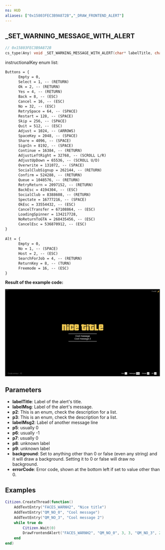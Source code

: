 ```yaml
---
ns: HUD
aliases: ["0x15803FEC3B9A872B","_DRAW_FRONTEND_ALERT"]
---
```

## _SET_WARNING_MESSAGE_WITH_ALERT

```c
// 0x15803FEC3B9A872B
cs_type(Any) void _SET_WARNING_MESSAGE_WITH_ALERT(char* labelTitle, char* labelMsg, int p2, int p3, char* labelMsg2, cs_type(int) BOOL p5, int p6, int p7, char* p8, char* p9, BOOL background, int errorCode);
```

instructionalKey enum list:
```
Buttons = {
      Empty = 0,
      Select = 1, -- (RETURN)
      Ok = 2, -- (RETURN)
      Yes = 4, -- (RETURN)
      Back = 8, -- (ESC)
      Cancel = 16, -- (ESC)
      No = 32, -- (ESC)
      RetrySpace = 64, -- (SPACE)
      Restart = 128, -- (SPACE)
      Skip = 256, -- (SPACE)
      Quit = 512, -- (ESC)
      Adjust = 1024, -- (ARROWS)
      SpaceKey = 2048, -- (SPACE)
      Share = 4096, -- (SPACE)
      SignIn = 8192, -- (SPACE)
      Continue = 16384, -- (RETURN)
      AdjustLeftRight = 32768, -- (SCROLL L/R)
      AdjustUpDown = 65536, -- (SCROLL U/D)
      Overwrite = 131072, -- (SPACE)
      SocialClubSignup = 262144, -- (RETURN)
      Confirm = 524288, -- (RETURN)
      Queue = 1048576, -- (RETURN)
      RetryReturn = 2097152, -- (RETURN)
      BackEsc = 4194304, -- (ESC)
      SocialClub = 8388608, -- (RETURN)
      Spectate = 16777216, -- (SPACE)
      OkEsc = 33554432, -- (ESC)
      CancelTransfer = 67108864, -- (ESC)
      LoadingSpinner = 134217728,
      NoReturnToGTA = 268435456, -- (ESC)
      CancelEsc = 536870912, -- (ESC)
}

Alt = {
      Empty = 0,
      No = 1, -- (SPACE)
      Host = 2, -- (ESC)
      SearchForJob = 4, -- (RETURN)
      ReturnKey = 8, -- (TURN)
      Freemode = 16, -- (ESC)
}
```

**Result of the example code:**

![](./SetWarningMessageWithAlert/rZ54JGW.webp)

## Parameters
* **labelTitle**: Label of the alert's title. 
* **labelMsg**: Label of the alert's message.
* **p2**: This is an enum, check the description for a list.
* **p3**: This is an enum, check the description for a list.
* **labelMsg2**: Label of another message line
* **p5**: usually 0
* **p6**: usually -1
* **p7**: usually 0
* **p8**: unknown label
* **p9**: unknown label
* **background**: Set to anything other than 0 or false (even any string) and it will draw a background. Setting it to 0 or false will draw no background.
* **errorCode**: Error code, shown at the bottom left if set to value other than 0.

## Examples
```lua
Citizen.CreateThread(function()
	AddTextEntry("FACES_WARNH2", "Nice title")
	AddTextEntry("QM_NO_0", "Cool message")
	AddTextEntry("QM_NO_3", "Cool message 2")
	while true do
		Citizen.Wait(0)
		DrawFrontendAlert("FACES_WARNH2", "QM_NO_0", 3, 3, "QM_NO_3", 2, -1, false, "FM_NXT_RAC", "QM_NO_1", true, 10)
	end
end)
```

